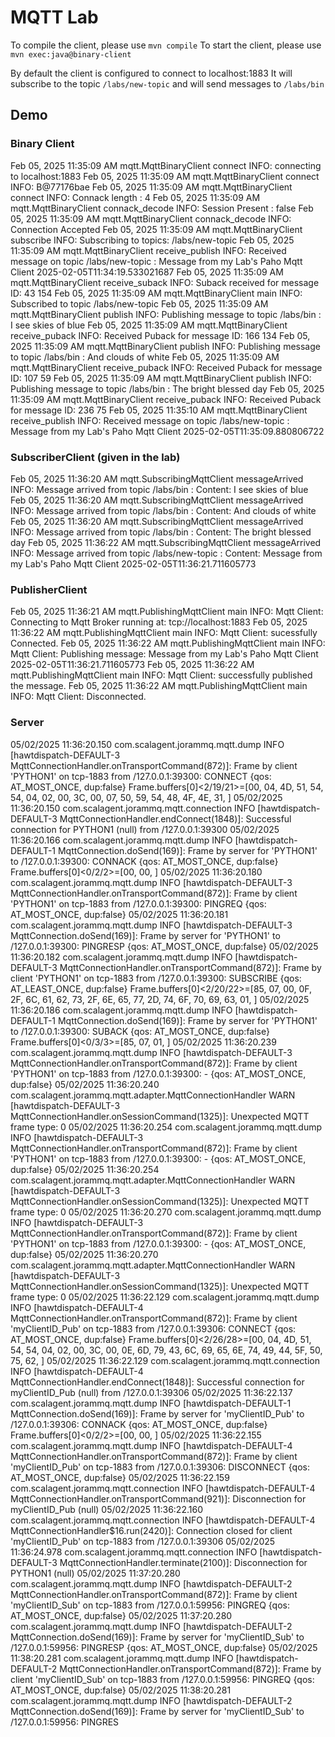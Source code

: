 # MQTT Lab

To compile the client, please use `mvn compile`
To start the client, please use `mvn exec:java@binary-client`


By default the client is configured to connect to localhost:1883
It will subscribe to the topic `/labs/new-topic` and will send messages to `/labs/bin`


## Demo

### Binary Client
Feb 05, 2025 11:35:09 AM mqtt.MqttBinaryClient connect
INFO: connecting to localhost:1883
Feb 05, 2025 11:35:09 AM mqtt.MqttBinaryClient connect
INFO: B@77176bae
Feb 05, 2025 11:35:09 AM mqtt.MqttBinaryClient connect
INFO: Connack length : 4
Feb 05, 2025 11:35:09 AM mqtt.MqttBinaryClient connack_decode
INFO: Session Present : false
Feb 05, 2025 11:35:09 AM mqtt.MqttBinaryClient connack_decode
INFO: Connection Accepted
Feb 05, 2025 11:35:09 AM mqtt.MqttBinaryClient subscribe
INFO: Subscribing to topics: /labs/new-topic
Feb 05, 2025 11:35:09 AM mqtt.MqttBinaryClient receive_publish
INFO: Received message on topic /labs/new-topic : Message from my Lab's Paho Mqtt Client 2025-02-05T11:34:19.533021687
Feb 05, 2025 11:35:09 AM mqtt.MqttBinaryClient receive_suback
INFO: Suback received for message ID: 43        154
Feb 05, 2025 11:35:09 AM mqtt.MqttBinaryClient main
INFO: Subscribed to topic /labs/new-topic
Feb 05, 2025 11:35:09 AM mqtt.MqttBinaryClient publish
INFO: Publishing message to topic /labs/bin : I see skies of blue
Feb 05, 2025 11:35:09 AM mqtt.MqttBinaryClient receive_puback
INFO: Received Puback for message ID: 166       134
Feb 05, 2025 11:35:09 AM mqtt.MqttBinaryClient publish
INFO: Publishing message to topic /labs/bin : And clouds of white
Feb 05, 2025 11:35:09 AM mqtt.MqttBinaryClient receive_puback
INFO: Received Puback for message ID: 107       59
Feb 05, 2025 11:35:09 AM mqtt.MqttBinaryClient publish
INFO: Publishing message to topic /labs/bin : The bright blessed day
Feb 05, 2025 11:35:09 AM mqtt.MqttBinaryClient receive_puback
INFO: Received Puback for message ID: 236       75
Feb 05, 2025 11:35:10 AM mqtt.MqttBinaryClient receive_publish
INFO: Received message on topic /labs/new-topic : Message from my Lab's Paho Mqtt Client 2025-02-05T11:35:09.880806722

### SubscriberClient (given in the lab)
Feb 05, 2025 11:36:20 AM mqtt.SubscribingMqttClient messageArrived
INFO: Message arrived from topic /labs/bin :
Content: I see skies of blue
Feb 05, 2025 11:36:20 AM mqtt.SubscribingMqttClient messageArrived
INFO: Message arrived from topic /labs/bin :
Content: And clouds of white
Feb 05, 2025 11:36:20 AM mqtt.SubscribingMqttClient messageArrived
INFO: Message arrived from topic /labs/bin :
Content: The bright blessed day
Feb 05, 2025 11:36:22 AM mqtt.SubscribingMqttClient messageArrived
INFO: Message arrived from topic /labs/new-topic :
Content: Message from my Lab's Paho Mqtt Client 2025-02-05T11:36:21.711605773

### PublisherClient

Feb 05, 2025 11:36:21 AM mqtt.PublishingMqttClient main
INFO: Mqtt Client: Connecting to Mqtt Broker running at: tcp://localhost:1883
Feb 05, 2025 11:36:22 AM mqtt.PublishingMqttClient main
INFO: Mqtt Client: sucessfully Connected.
Feb 05, 2025 11:36:22 AM mqtt.PublishingMqttClient main
INFO: Mqtt Client: Publishing message: Message from my Lab's Paho Mqtt Client 2025-02-05T11:36:21.711605773
Feb 05, 2025 11:36:22 AM mqtt.PublishingMqttClient main
INFO: Mqtt Client: successfully published the message.
Feb 05, 2025 11:36:22 AM mqtt.PublishingMqttClient main
INFO: Mqtt Client: Disconnected.

### Server
05/02/2025 11:36:20.150 com.scalagent.jorammq.mqtt.dump INFO [hawtdispatch-DEFAULT-3 MqttConnectionHandler.onTransportCommand(872)]: Frame by client 'PYTHON1' on tcp-1883 from /127.0.0.1:39300: CONNECT {qos: AT_MOST_ONCE, dup:false} Frame.buffers[0]<2/19/21>=[00, 04, 4D, 51, 54, 54, 04, 02, 00, 3C, 00, 07, 50, 59, 54, 48, 4F, 4E, 31, ]
05/02/2025 11:36:20.150 com.scalagent.jorammq.mqtt.connection INFO [hawtdispatch-DEFAULT-3 MqttConnectionHandler.endConnect(1848)]: Successful connection for PYTHON1 (null) from /127.0.0.1:39300
05/02/2025 11:36:20.166 com.scalagent.jorammq.mqtt.dump INFO [hawtdispatch-DEFAULT-1 MqttConnection.doSend(169)]: Frame by server for 'PYTHON1' to /127.0.0.1:39300: CONNACK {qos: AT_MOST_ONCE, dup:false} Frame.buffers[0]<0/2/2>=[00, 00, ]
05/02/2025 11:36:20.180 com.scalagent.jorammq.mqtt.dump INFO [hawtdispatch-DEFAULT-3 MqttConnectionHandler.onTransportCommand(872)]: Frame by client 'PYTHON1' on tcp-1883 from /127.0.0.1:39300: PINGREQ {qos: AT_MOST_ONCE, dup:false}
05/02/2025 11:36:20.181 com.scalagent.jorammq.mqtt.dump INFO [hawtdispatch-DEFAULT-3 MqttConnection.doSend(169)]: Frame by server for 'PYTHON1' to /127.0.0.1:39300: PINGRESP {qos: AT_MOST_ONCE, dup:false}
05/02/2025 11:36:20.182 com.scalagent.jorammq.mqtt.dump INFO [hawtdispatch-DEFAULT-3 MqttConnectionHandler.onTransportCommand(872)]: Frame by client 'PYTHON1' on tcp-1883 from /127.0.0.1:39300: SUBSCRIBE {qos: AT_LEAST_ONCE, dup:false} Frame.buffers[0]<2/20/22>=[85, 07, 00, 0F, 2F, 6C, 61, 62, 73, 2F, 6E, 65, 77, 2D, 74, 6F, 70, 69, 63, 01, ]
05/02/2025 11:36:20.186 com.scalagent.jorammq.mqtt.dump INFO [hawtdispatch-DEFAULT-1 MqttConnection.doSend(169)]: Frame by server for 'PYTHON1' to /127.0.0.1:39300: SUBACK {qos: AT_MOST_ONCE, dup:false} Frame.buffers[0]<0/3/3>=[85, 07, 01, ]
05/02/2025 11:36:20.239 com.scalagent.jorammq.mqtt.dump INFO [hawtdispatch-DEFAULT-3 MqttConnectionHandler.onTransportCommand(872)]: Frame by client 'PYTHON1' on tcp-1883 from /127.0.0.1:39300: - {qos: AT_MOST_ONCE, dup:false}
05/02/2025 11:36:20.240 com.scalagent.jorammq.mqtt.adapter.MqttConnectionHandler WARN [hawtdispatch-DEFAULT-3 MqttConnectionHandler.onSessionCommand(1325)]: Unexpected MQTT frame type: 0
05/02/2025 11:36:20.254 com.scalagent.jorammq.mqtt.dump INFO [hawtdispatch-DEFAULT-3 MqttConnectionHandler.onTransportCommand(872)]: Frame by client 'PYTHON1' on tcp-1883 from /127.0.0.1:39300: - {qos: AT_MOST_ONCE, dup:false}
05/02/2025 11:36:20.254 com.scalagent.jorammq.mqtt.adapter.MqttConnectionHandler WARN [hawtdispatch-DEFAULT-3 MqttConnectionHandler.onSessionCommand(1325)]: Unexpected MQTT frame type: 0
05/02/2025 11:36:20.270 com.scalagent.jorammq.mqtt.dump INFO [hawtdispatch-DEFAULT-3 MqttConnectionHandler.onTransportCommand(872)]: Frame by client 'PYTHON1' on tcp-1883 from /127.0.0.1:39300: - {qos: AT_MOST_ONCE, dup:false}
05/02/2025 11:36:20.270 com.scalagent.jorammq.mqtt.adapter.MqttConnectionHandler WARN [hawtdispatch-DEFAULT-3 MqttConnectionHandler.onSessionCommand(1325)]: Unexpected MQTT frame type: 0
05/02/2025 11:36:22.129 com.scalagent.jorammq.mqtt.dump INFO [hawtdispatch-DEFAULT-4 MqttConnectionHandler.onTransportCommand(872)]: Frame by client 'myClientID_Pub' on tcp-1883 from /127.0.0.1:39306: CONNECT {qos: AT_MOST_ONCE, dup:false} Frame.buffers[0]<2/26/28>=[00, 04, 4D, 51, 54, 54, 04, 02, 00, 3C, 00, 0E, 6D, 79, 43, 6C, 69, 65, 6E, 74, 49, 44, 5F, 50, 75, 62, ]
05/02/2025 11:36:22.129 com.scalagent.jorammq.mqtt.connection INFO [hawtdispatch-DEFAULT-4 MqttConnectionHandler.endConnect(1848)]: Successful connection for myClientID_Pub (null) from /127.0.0.1:39306
05/02/2025 11:36:22.137 com.scalagent.jorammq.mqtt.dump INFO [hawtdispatch-DEFAULT-1 MqttConnection.doSend(169)]: Frame by server for 'myClientID_Pub' to /127.0.0.1:39306: CONNACK {qos: AT_MOST_ONCE, dup:false} Frame.buffers[0]<0/2/2>=[00, 00, ]
05/02/2025 11:36:22.155 com.scalagent.jorammq.mqtt.dump INFO [hawtdispatch-DEFAULT-4 MqttConnectionHandler.onTransportCommand(872)]: Frame by client 'myClientID_Pub' on tcp-1883 from /127.0.0.1:39306: DISCONNECT {qos: AT_MOST_ONCE, dup:false}
05/02/2025 11:36:22.159 com.scalagent.jorammq.mqtt.connection INFO [hawtdispatch-DEFAULT-4 MqttConnectionHandler.onTransportCommand(921)]: Disconnection for myClientID_Pub (null)
05/02/2025 11:36:22.160 com.scalagent.jorammq.mqtt.connection INFO [hawtdispatch-DEFAULT-4 MqttConnectionHandler$16.run(2420)]: Connection closed for client 'myClientID_Pub' on tcp-1883 from /127.0.0.1:39306
05/02/2025 11:36:24.978 com.scalagent.jorammq.mqtt.connection INFO [hawtdispatch-DEFAULT-3 MqttConnectionHandler.terminate(2100)]: Disconnection for PYTHON1 (null)
05/02/2025 11:37:20.280 com.scalagent.jorammq.mqtt.dump INFO [hawtdispatch-DEFAULT-2 MqttConnectionHandler.onTransportCommand(872)]: Frame by client 'myClientID_Sub' on tcp-1883 from /127.0.0.1:59956: PINGREQ {qos: AT_MOST_ONCE, dup:false}
05/02/2025 11:37:20.280 com.scalagent.jorammq.mqtt.dump INFO [hawtdispatch-DEFAULT-2 MqttConnection.doSend(169)]: Frame by server for 'myClientID_Sub' to /127.0.0.1:59956: PINGRESP {qos: AT_MOST_ONCE, dup:false}
05/02/2025 11:38:20.281 com.scalagent.jorammq.mqtt.dump INFO [hawtdispatch-DEFAULT-2 MqttConnectionHandler.onTransportCommand(872)]: Frame by client 'myClientID_Sub' on tcp-1883 from /127.0.0.1:59956: PINGREQ {qos: AT_MOST_ONCE, dup:false}
05/02/2025 11:38:20.281 com.scalagent.jorammq.mqtt.dump INFO [hawtdispatch-DEFAULT-2 MqttConnection.doSend(169)]: Frame by server for 'myClientID_Sub' to /127.0.0.1:59956: PINGRES
